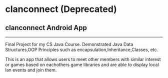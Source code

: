 # clanconnect (Deprecated)
## clanconnect Android App 
---
Final Project for my CS Java Course. Demonstrated Java Data Structures,OOP Principles such as encapsulation,Inheritance,Classes, etc.

This is an app that allows users to meet other members with similar interest or games based on eachothers game libraries and are able to display local lan events and join them.
